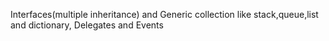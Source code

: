 Interfaces(multiple inheritance) and Generic collection like stack,queue,list and dictionary, Delegates and Events
